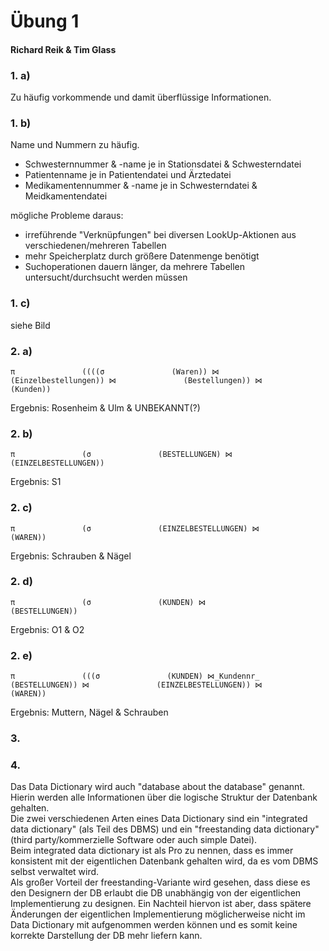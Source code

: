 # Übung 1

#### Richard Reik & Tim Glass

### 1. a)

Zu häufig vorkommende und damit überflüssige Informationen.

### 1. b)

Name und Nummern zu häufig.  

- Schwesternnummer & -name je in Stationsdatei & Schwesterndatei
- Patientenname je in Patientendatei und Ärztedatei
- Medikamentennummer & -name je in Schwesterndatei & Meidkamentendatei

mögliche Probleme daraus:  

- irreführende "Verknüpfungen" bei diversen LookUp-Aktionen aus verschiedenen/mehreren Tabellen
- mehr Speicherplatz durch größere Datenmenge benötigt
- Suchoperationen dauern länger, da mehrere Tabellen untersucht/durchsucht werden müssen

### 1. c)

siehe Bild

### 2. a)
```
π               ((((σ               (Waren)) ⋈               (Einzelbestellungen)) ⋈               (Bestellungen)) ⋈               (Kunden))
```
Ergebnis: Rosenheim & Ulm & UNBEKANNT(?)

### 2. b)
```
π               (σ               (BESTELLUNGEN) ⋈               (EINZELBESTELLUNGEN))
```
Ergebnis: S1

### 2. c)

```
π               (σ               (EINZELBESTELLUNGEN) ⋈               (WAREN))
```
Ergebnis: Schrauben & Nägel

### 2. d)

```
π               (σ               (KUNDEN) ⋈               (BESTELLUNGEN))
```
Ergebnis: O1 & O2

### 2. e)

```
π               (((σ               (KUNDEN) ⋈_Kundennr_ (BESTELLUNGEN)) ⋈               (EINZELBESTELLUNGEN)) ⋈               (WAREN))
```
Ergebnis: Muttern, Nägel & Schrauben

### 3.



### 4.

Das Data Dictionary wird auch "database about the database" genannt. Hierin werden alle Informationen über die logische Struktur der Datenbank gehalten.  
Die zwei verschiedenen Arten eines Data Dictionary sind ein "integrated data dictionary" (als Teil des DBMS) und ein "freestanding data dictionary"(third party/kommerzielle Software oder auch simple Datei).  
Beim integrated data dictionary ist als Pro zu nennen, dass es immer konsistent mit der eigentlichen Datenbank gehalten wird, da es vom DBMS selbst verwaltet wird.  
Als großer Vorteil der freestanding-Variante wird gesehen, dass diese es den Designern der DB erlaubt die DB unabhängig von der eigentlichen Implementierung zu designen. Ein Nachteil hiervon ist aber, dass spätere Änderungen der eigentlichen Implementierung möglicherweise nicht im Data Dictionary mit aufgenommen werden können und es somit keine korrekte Darstellung der DB mehr liefern kann.



